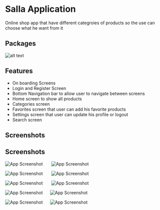 
# Salla Application

Online shop app that have different categroies of products so the use can choose what he want from it 


## Packages
 ![alt text](https://i.postimg.cc/hvcHmx1P/2022-08-20-13.png)
## Features

- On boarding Screens
- Login and Register Screen
- Bottom Navigation bar to allow user to navigate between screens
- Home screen to show all products
- Categories screen 
- Favorites screen that user can add his favorite products
- Settings screen that user can update his profile or logout
- Search screen 


## Screenshots


## Screenshots

![App Screenshot](https://i.postimg.cc/7YVmhdRz/2022-08-20-1.png) &nbsp; &nbsp; &nbsp;   ![App Screenshot](https://i.postimg.cc/jdFnMhw9/2022-08-20-2.png)

![App Screenshot](https://i.postimg.cc/qvdZ6pm1/2022-08-20-12.png) &nbsp; &nbsp; &nbsp; ![App Screenshot](https://i.postimg.cc/BbSjt04z/2022-08-20-3.png)

  ![App Screenshot](https://i.postimg.cc/G2hBmRc5/2022-08-20-5.png) &nbsp; &nbsp; &nbsp; ![App Screenshot](https://i.postimg.cc/hvMRPFtp/2022-08-20-6.png)

  ![App Screenshot](https://i.postimg.cc/sXQJg5f8/2022-08-20-8.png)&nbsp; &nbsp; &nbsp; ![App Screenshot](https://i.postimg.cc/CLPdmXsG/2022-08-20-9.png)
  
  ![App Screenshot](https://i.postimg.cc/pdtvZJ4Q/2022-08-20-10.png)&nbsp; &nbsp; &nbsp; ![App Screenshot](https://i.postimg.cc/qBF9wGCt/2022-08-20-11.png)

  


  

